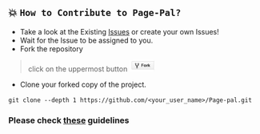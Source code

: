 ## 💥 `How to Contribute to Page-Pal?`

- Take a look at the Existing [Issues](https://github.com/vaibhavx42/Page-Pal/issues) or create your own Issues!
- Wait for the Issue to be assigned to you.
- Fork the repository
>click on the uppermost button <img src="https://github.com/vaibhavx42/vaibhavx42/blob/main/.github/workflows/fork.png" width=50>
- Clone your forked copy of the project.
  
```
git clone --depth 1 https://github.com/<your_user_name>/Page-pal.git

```

### Please check [these](https://opensource.guide/how-to-contribute/#how-to-submit-a-contribution) guidelines 
